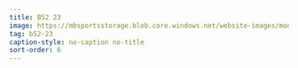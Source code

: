 ```yaml
---
title: B52 23
image: https://mbsportsstorage.blob.core.windows.net/website-images/model-gallery/2018/b23/2018-b23-06.jpg
tag: b52-23
caption-style: no-caption no-title
sort-order: 6
---
```

